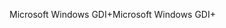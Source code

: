<span data-ttu-id="9289f-101">Microsoft Windows GDI+</span><span class="sxs-lookup"><span data-stu-id="9289f-101">Microsoft Windows GDI+</span></span>